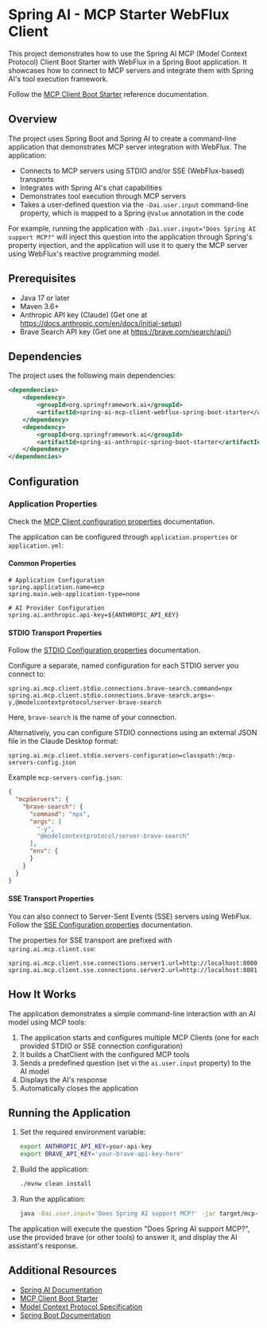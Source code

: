 # Spring AI - MCP Starter WebFlux Client

This project demonstrates how to use the Spring AI MCP (Model Context Protocol) Client Boot Starter with WebFlux in a Spring Boot application. It showcases how to connect to MCP servers and integrate them with Spring AI's tool execution framework.

Follow the [MCP Client Boot Starter](https://docs.spring.io/spring-ai/reference/api/mcp/mcp-client-boot-starter-docs.html) reference documentation.

## Overview

The project uses Spring Boot and Spring AI to create a command-line application that demonstrates MCP server integration with WebFlux. The application:
- Connects to MCP servers using STDIO and/or SSE (WebFlux-based) transports
- Integrates with Spring AI's chat capabilities
- Demonstrates tool execution through MCP servers
- Takes a user-defined question via the `-Dai.user.input` command-line property, which is mapped to a Spring `@Value` annotation in the code

For example, running the application with `-Dai.user.input="Does Spring AI support MCP?"` will inject this question into the application through Spring's property injection, and the application will use it to query the MCP server using WebFlux's reactive programming model.

## Prerequisites

- Java 17 or later
- Maven 3.6+
- Anthropic API key (Claude) (Get one at https://docs.anthropic.com/en/docs/initial-setup)
- Brave Search API key (Get one at https://brave.com/search/api/)

## Dependencies

The project uses the following main dependencies:

```xml
<dependencies>
    <dependency>
        <groupId>org.springframework.ai</groupId>
        <artifactId>spring-ai-mcp-client-webflux-spring-boot-starter</artifactId>
    </dependency>
    <dependency>
        <groupId>org.springframework.ai</groupId>
        <artifactId>spring-ai-anthropic-spring-boot-starter</artifactId>
    </dependency>
</dependencies>
```

## Configuration

### Application Properties

Check the [MCP Client configuration properties](https://docs.spring.io/spring-ai/reference/api/mcp/mcp-client-boot-starter-docs.html#_configuration_properties) documentation.

The application can be configured through `application.properties` or `application.yml`:

#### Common Properties
```properties
# Application Configuration
spring.application.name=mcp
spring.main.web-application-type=none

# AI Provider Configuration
spring.ai.anthropic.api-key=${ANTHROPIC_API_KEY}
```

#### STDIO Transport Properties

Follow the [STDIO Configuration properties](https://docs.spring.io/spring-ai/reference/api/mcp/mcp-client-boot-starter-docs.html#_stdio_transport_properties) documentation.

Configure a separate, named configuration for each STDIO server you connect to:

```properties
spring.ai.mcp.client.stdio.connections.brave-search.command=npx
spring.ai.mcp.client.stdio.connections.brave-search.args=-y,@modelcontextprotocol/server-brave-search
```

Here, `brave-search` is the name of your connection.

Alternatively, you can configure STDIO connections using an external JSON file in the Claude Desktop format:

```properties
spring.ai.mcp.client.stdio.servers-configuration=classpath:/mcp-servers-config.json
```

Example `mcp-servers-config.json`:

```json
{
  "mcpServers": {
    "brave-search": {
      "command": "npx",
      "args": [
        "-y",
        "@modelcontextprotocol/server-brave-search"
      ],
      "env": {
      }
    }
  }
}
```

#### SSE Transport Properties

You can also connect to Server-Sent Events (SSE) servers using WebFlux.
Follow the [SSE Configuration properties](https://docs.spring.io/spring-ai/reference/api/mcp/mcp-client-boot-starter-docs.html#_sse_transport_properties) documentation.

The properties for SSE transport are prefixed with `spring.ai.mcp.client.sse`:

```properties
spring.ai.mcp.client.sse.connections.server1.url=http://localhost:8080
spring.ai.mcp.client.sse.connections.server2.url=http://localhost:8081
```

## How It Works

The application demonstrates a simple command-line interaction with an AI model using MCP tools:

1. The application starts and configures multiple MCP Clients (one for each provided STDIO or SSE connection configuration)
2. It builds a ChatClient with the configured MCP tools
3. Sends a predefined question (set vi the `ai.user.input` property) to the AI model
4. Displays the AI's response
5. Automatically closes the application

## Running the Application

1. Set the required environment variable:
   ```bash
   export ANTHROPIC_API_KEY=your-api-key
   export BRAVE_API_KEY='your-brave-api-key-here'
   ```

2. Build the application:
   ```bash   
   ./mvnw clean install
   ```

3. Run the application:
   ```bash   
   java -Dai.user.input='Does Spring AI support MCP?' -jar target/mcp-starter-webflux-client-0.0.1-SNAPSHOT.jar
   ```

The application will execute the question "Does Spring AI support MCP?", use the provided brave (or other tools) to answer it, and display the AI assistant's response.

## Additional Resources

- [Spring AI Documentation](https://docs.spring.io/spring-ai/reference/)
- [MCP Client Boot Starter](https://docs.spring.io/spring-ai/reference/api/mcp/mcp-client-boot-starter-docs.html)
- [Model Context Protocol Specification](https://modelcontextprotocol.github.io/specification/)
- [Spring Boot Documentation](https://docs.spring.io/spring-boot/docs/current/reference/html/)
